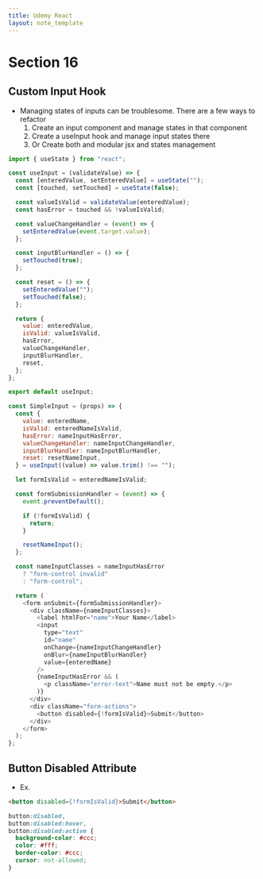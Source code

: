 ```yaml
---
title: Udemy React
layout: note_template
---
```


# Section 16

## Custom Input Hook

- Managing states of inputs can be troublesome. There are a few ways to refactor
  1. Create an input component and manage states in that component
  2. Create a useInput hook and manage input states there
  3. Or Create both and modular jsx and states management

```js
import { useState } from "react";

const useInput = (validateValue) => {
  const [enteredValue, setEnteredValue] = useState("");
  const [touched, setTouched] = useState(false);

  const valueIsValid = validateValue(enteredValue);
  const hasError = touched && !valueIsValid;

  const valueChangeHandler = (event) => {
    setEnteredValue(event.target.value);
  };

  const inputBlurHandler = () => {
    setTouched(true);
  };

  const reset = () => {
    setEnteredValue("");
    setTouched(false);
  };

  return {
    value: enteredValue,
    isValid: valueIsValid,
    hasError,
    valueChangeHandler,
    inputBlurHandler,
    reset,
  };
};

export default useInput;
```
```js
const SimpleInput = (props) => {
  const {
    value: enteredName,
    isValid: enteredNameIsValid,
    hasError: nameInputHasError,
    valueChangeHandler: nameInputChangeHandler,
    inputBlurHandler: nameInputBlurHandler,
    reset: resetNameInput,
  } = useInput((value) => value.trim() !== "");

  let formIsValid = enteredNameIsValid;

  const formSubmissionHandler = (event) => {
    event.preventDefault();

    if (!formIsValid) {
      return;
    }

    resetNameInput();
  };

  const nameInputClasses = nameInputHasError
    ? "form-control invalid"
    : "form-control";

  return (
    <form onSubmit={formSubmissionHandler}>
      <div className={nameInputClasses}>
        <label htmlFor="name">Your Name</label>
        <input
          type="text"
          id="name"
          onChange={nameInputChangeHandler}
          onBlur={nameInputBlurHandler}
          value={enteredName}
        />
        {nameInputHasError && (
          <p className="error-text">Name must not be empty.</p>
        )}
      </div>
      <div className="form-actions">
        <button disabled={!formIsValid}>Submit</button>
      </div>
    </form>
  );
};
```

## Button Disabled Attribute

- Ex.

```html
<button disabled={!formIsValid}>Submit</button>
```

```css
button:disabled,
button:disabled:hover,
button:disabled:active {
  background-color: #ccc;
  color: #fff;
  border-color: #ccc;
  cursor: not-allowed;
}
```
